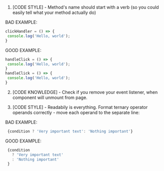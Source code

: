 1. [CODE STYLE] - Method's name should start with a verb (so you could easily tell what your method actually do)

BAD EXAMPLE:
```jsx
clickHandler = () => {
 console.log('Hello, world');
}
```

GOOD EXAMPLE:
```jsx
handleClick = () => {
 console.log('Hello, world');
}
handleClick = () => {
 console.log('Hello, world');
}
```

2. [CODE KNOWLEDGE] - Check if you remove your event listener, when component will unmount from page.

3. [CODE STYLE] - Readabily is everything. Format ternary operator operands correctly - move each operand to the separate line:

BAD EXAMPLE:
```jsx
 {condition ? 'Very important text': 'Nothing important'}
 ```

GOOD EXAMPLE:
```jsx
 {condition
   ? 'Very important text'
   : 'Nothing important'
 }
```
